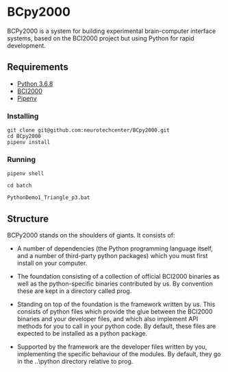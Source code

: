 # BCpy2000

BCPy2000 is a system for building experimental brain-computer interface systems, based on the BCI2000 project but using Python for rapid development. 

## Requirements

- [Python 3.6.8](https://www.python.org/downloads/release/python-368/)
- [BCI2000](www.bci2000.org)
- [Pipenv](https://docs.pipenv.org)

### Installing

```
git clone git@github.com:neurotechcenter/BCpy2000.git
cd BCpy2000
pipenv install
```

### Running 

```
pipenv shell

cd batch

PythonDemo1_Triangle_p3.bat
```

## Structure 

BCPy2000 stands on the shoulders of giants. It consists of:

 - A number of dependencies (the Python programming language itself, and a number of third-party python packages) which you must first install on your computer.

 - The foundation consisting of a collection of official BCI2000 binaries as well as the python-specific binaries contributed by us. By convention these are kept in a directory called prog.

 - Standing on top of the foundation is the framework written by us. This consists of python files which provide the glue between the BCI2000 binaries and your developer files, and which also implement API methods for you to call in your python code. By default, these files are expected to be installed as a python package.
 - Supported by the framework are the developer files written by you, implementing the specific behaviour of the modules. By default, they go in the ..\python directory relative to prog.
